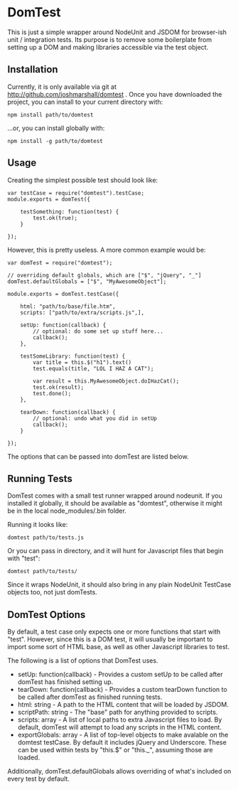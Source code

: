 DomTest
=======
This is just a simple wrapper around NodeUnit and JSDOM for browser-ish
unit / integration tests. Its purpose is to remove some boilerplate from
setting up a DOM and making libraries accessible via the test object.

Installation
------------
Currently, it is only available via git at
http://github.com/joshmarshall/domtest . Once you have downloaded the
project, you can install to your current directory with:

    npm install path/to/domtest

...or, you can install globally with:

    npm install -g path/to/domtest

Usage
-----
Creating the simplest possible test should look like:

    var testCase = require("domtest").testCase;
    module.exports = domTest({

        testSomething: function(test) {
            test.ok(true);
        }

    });

However, this is pretty useless. A more common example would be:

    var domTest = require("domtest");

    // overriding default globals, which are ["$", "jQuery", "_"]
    domTest.defaultGlobals = ["$", "MyAwesomeObject"];

    module.exports = domTest.testCase({

        html: "path/to/base/file.htm",
        scripts: ["path/to/extra/scripts.js",],

        setUp: function(callback) {
            // optional: do some set up stuff here...
            callback();
        },

        testSomeLibrary: function(test) {
            var title = this.$("h1").text()
            test.equals(title, "LOL I HAZ A CAT");

            var result = this.MyAwesomeObject.doIHazCat();
            test.ok(result);
            test.done();
        },

        tearDown: function(callback) {
            // optional: undo what you did in setUp
            callback();
        }

    });

The options that can be passed into domTest are listed below.

Running Tests
-------------
DomTest comes with a small test runner wrapped around nodeunit. If you
installed it globally, it should be available as "domtest", otherwise
it might be in the local node\_modules/.bin folder.

Running it looks like:

    domtest path/to/tests.js

Or you can pass in directory, and it will hunt for Javascript files
that begin with "test":

    domtest path/to/tests/

Since it wraps NodeUnit, it should also bring in any plain NodeUnit
TestCase objects too, not just domTests.

DomTest Options
---------------
By default, a test case only expects one or more functions that start
with "test". However, since this is a DOM test, it will usually be
important to import some sort of HTML base, as well as other Javascript
libraries to test.

The following is a list of options that DomTest uses.

* setUp: function(callback) - Provides a custom setUp to be called after
  domTest has finished setting up.
* tearDown: function(callback) - Provides a custom tearDown function to be
  called after domTest as finished running tests.
* html: string - A path to the HTML content that will be loaded by JSDOM.
* scriptPath: string - The "base" path for anything provided to scripts.
* scripts: array - A list of local paths to extra Javascript files to load.
  By default, domTest will attempt to load any scripts in the HTML content.
* exportGlobals: array - A list of top-level objects to make avalable on the
  domtest testCase. By default it includes jQuery and Underscore. These can
  be used within tests by "this.$" or "this.\_", assuming those are loaded.

Additionally, domTest.defaultGlobals allows overriding of what's included
on every test by default.
